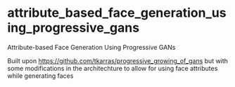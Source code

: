 # attribute_based_face_generation_using_progressive_gans
Attribute-based Face Generation Using Progressive GANs

Built upon https://github.com/tkarras/progressive_growing_of_gans but with some modifications in the architechture to allow for using face attributes while generating faces
